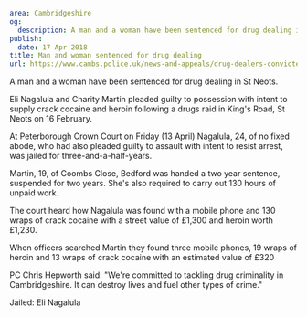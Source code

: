 ```yaml
area: Cambridgeshire
og:
  description: A man and a woman have been sentenced for drug dealing in St Neots.
publish:
  date: 17 Apr 2018
title: Man and woman sentenced for drug dealing
url: https://www.cambs.police.uk/news-and-appeals/drug-dealers-convicted
```

A man and a woman have been sentenced for drug dealing in St Neots.

Eli Nagalula and Charity Martin pleaded guilty to possession with intent to supply crack cocaine and heroin following a drugs raid in King's Road, St Neots on 16 February.

At Peterborough Crown Court on Friday (13 April) Nagalula, 24, of no fixed abode, who had also pleaded guilty to assault with intent to resist arrest, was jailed for three-and-a-half-years.

Martin, 19, of Coombs Close, Bedford was handed a two year sentence, suspended for two years. She's also required to carry out 130 hours of unpaid work.

The court heard how Nagalula was found with a mobile phone and 130 wraps of crack cocaine with a street value of £1,300 and heroin worth £1,230.

When officers searched Martin they found three mobile phones, 19 wraps of heroin and 13 wraps of crack cocaine with an estimated value of £320

PC Chris Hepworth said: "We're committed to tackling drug criminality in Cambridgeshire. It can destroy lives and fuel other types of crime."

Jailed: Eli Nagalula
